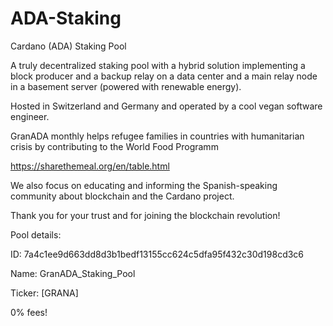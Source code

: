 # ADA-Staking
Cardano (ADA) Staking Pool

A truly decentralized staking pool with a hybrid solution implementing a block producer and a backup relay on a data center and a main relay node in a basement server (powered with renewable energy). 

Hosted in Switzerland and Germany and operated by a cool vegan software engineer. 

GranADA monthly helps refugee families in countries with humanitarian crisis by contributing to the World Food Programm

https://sharethemeal.org/en/table.html

We also focus on educating and informing the Spanish-speaking community about blockchain and the Cardano project.

Thank you for your trust and for joining the blockchain revolution!

Pool details:

ID: 7a4c1ee9d663dd8d3b1bedf13155cc624c5dfa95f432c30d198cd3c6

Name: GranADA_Staking_Pool

Ticker: [GRANA]

0% fees!
